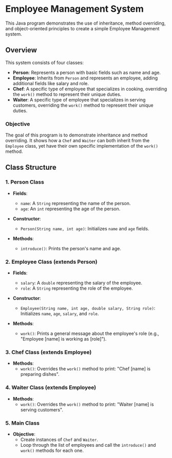 # Employee Management System

This Java program demonstrates the use of inheritance, method overriding, and object-oriented principles to create a simple Employee Management system.

## Overview

This system consists of four classes:

- **Person**: Represents a person with basic fields such as name and age.
- **Employee**: Inherits from `Person` and represents an employee, adding additional fields like salary and role.
- **Chef**: A specific type of employee that specializes in cooking, overriding the `work()` method to represent their unique duties.
- **Waiter**: A specific type of employee that specializes in serving customers, overriding the `work()` method to represent their unique duties.
  
### Objective

The goal of this program is to demonstrate inheritance and method overriding. It shows how a `Chef` and `Waiter` can both inherit from the `Employee` class, yet have their own specific implementation of the `work()` method.

## Class Structure

### 1. **Person Class**
- **Fields**:
  - `name`: A `String` representing the name of the person.
  - `age`: An `int` representing the age of the person.
  
- **Constructor**:
  - `Person(String name, int age)`: Initializes `name` and `age` fields.
  
- **Methods**:
  - `introduce()`: Prints the person's name and age.

### 2. **Employee Class (extends Person)**
- **Fields**:
  - `salary`: A `double` representing the salary of the employee.
  - `role`: A `String` representing the role of the employee.

- **Constructor**:
  - `Employee(String name, int age, double salary, String role)`: Initializes `name`, `age`, `salary`, and `role`.
  
- **Methods**:
  - `work()`: Prints a general message about the employee's role (e.g., "Employee [name] is working as [role]").

### 3. **Chef Class (extends Employee)**
- **Methods**:
  - `work()`: Overrides the `work()` method to print: "Chef [name] is preparing dishes".

### 4. **Waiter Class (extends Employee)**
- **Methods**:
  - `work()`: Overrides the `work()` method to print: "Waiter [name] is serving customers".

### 5. **Main Class**
- **Objective**:
  - Create instances of `Chef` and `Waiter`.
  - Loop through the list of employees and call the `introduce()` and `work()` methods for each one.

